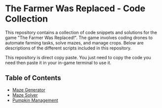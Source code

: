 # The Farmer Was Replaced - Code Collection

This repository contains a collection of code snippets and solutions for the game "The Farmer Was Replaced!". The game involves coding drones to automate farming tasks, solve mazes, and manage crops. Below are descriptions of the different scripts included in this repository.

This repository is direct copy paste. You just need to copy the code you need then paste it in your in-game terminal to use it.

## Table of Contents

- [Maze Generator](#maze-generator)
- [Maze Solver](#maze-solver)
- [Pumpkin Management](#pumpkin-management)
